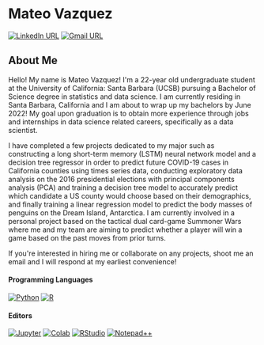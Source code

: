 # Mateo Vazquez
[![LinkedIn URL](https://img.shields.io/badge/LinkedIn-0077B5?style=for-the-badge&logo=linkedin&logoColor=white)](linkedin.com/in/mat-vaz)
[![Gmail URL](https://img.shields.io/badge/Gmail-D14836?style=for-the-badge&logo=gmail&logoColor=white)](msvazquez@umail.ucsb.edu)


## About Me

Hello! My name is Mateo Vazquez! I'm a 22-year old undergraduate student at the University of California: Santa Barbara (UCSB) pursuing a Bachelor of Science degree in statistics and data science. I am currently residing in Santa Barbara, California and I am about to wrap up my bachelors by June 2022! My goal upon graduation is to obtain more experience through jobs and internships in data science related careers, specifically as a data scientist.

I have completed a few projects dedicated to my major such as constructing a long short-term memory (LSTM) neural network model and a decision tree regressor in order to predict future COVID-19 cases in California counties using times series data, conducting exploratory data analysis on the 2016 presidential elections with principal components analysis (PCA) and training a decision tree model to accurately predict which candidate a US county would choose based on their demographics, and finally training a linear regression model to predict the body masses of penguins on the Dream Island, Antarctica. I am currently involved in a personal project based on the tactical dual card-game Summoner Wars where me and my team are aiming to predict whether a player will win a game based on the past moves from prior turns. 

If you're interested in hiring me or collaborate on any projects, shoot me an email and I will respond at my earliest convenience!

#### Programming Languages
[![Python](https://img.shields.io/badge/Python-FFD43B?style=for-the-badge&logo=python&logoColor=blue)]()
[![R](https://img.shields.io/badge/R-276DC3?style=for-the-badge&logo=r&logoColor=white)]()

#### Editors
[![Jupyter](https://img.shields.io/badge/Jupyter-F37626.svg?&style=for-the-badge&logo=Jupyter&logoColor=white)]()
[![Colab](https://img.shields.io/badge/Colab-F9AB00?style=for-the-badge&logo=googlecolab&color=525252)]()
[![RStudio](https://img.shields.io/badge/RStudio-75AADB?style=for-the-badge&logo=RStudio&logoColor=white)]()
[![Notepad++](https://img.shields.io/badge/Notepad++-90E59A.svg?style=for-the-badge&logo=notepad%2B%2B&logoColor=black)]()

<!--
**msvazquez-student/msvazquez-student** is a ✨ _special_ ✨ repository because its `README.md` (this file) appears on your GitHub profile.

Here are some ideas to get you started:

- 🔭 I’m currently working on ...
- 🌱 I’m currently learning ...
- 👯 I’m looking to collaborate on ...
- 🤔 I’m looking for help with ...
- 💬 Ask me about ...
- 📫 How to reach me: ...
- 😄 Pronouns: ...
- ⚡ Fun fact: ...
-->
